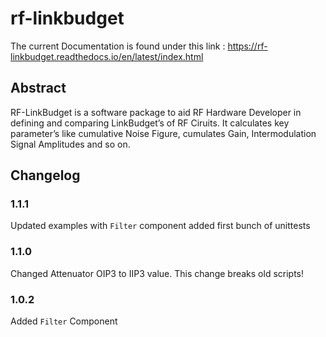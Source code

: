 # rf-linkbudget

<!-- https://packaging.python.org/tutorials/packaging-projects/ -->

The current Documentation is found under this link : <https://rf-linkbudget.readthedocs.io/en/latest/index.html>

## Abstract
RF-LinkBudget is a software package to aid RF Hardware Developer in defining and comparing LinkBudget’s of RF Ciruits.
It calculates key parameter’s like cumulative Noise Figure, cumulates Gain, Intermodulation Signal Amplitudes and so on.

## Changelog

### 1.1.1
Updated examples with `Filter` component
added first bunch of unittests

### 1.1.0
Changed Attenuator OIP3 to IIP3 value.
This change breaks old scripts!

### 1.0.2
Added `Filter` Component
